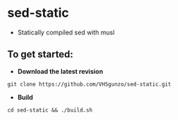 # sed-static
* Statically compiled sed with musl
## To get started:
* **Download the latest revision**
```
git clone https://github.com/VHSgunzo/sed-static.git
```
* **Build**
```
cd sed-static && ./build.sh
```
